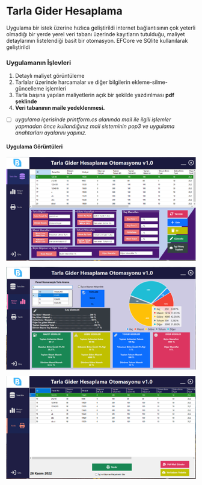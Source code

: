 # Tarla Gider Hesaplama

Uygulama bir istek üzerine hızlıca geliştirildi internet bağlantısının çok yeterli olmadığı bir yerde yerel veri  tabanı üzerinde kayıtların tutulduğu, maliyet detaylarının listelendiği basit bir otomasyon. EFCore ve SQlite kullanılarak geliştirildi

### Uygulamanın İşlevleri

1. Detaylı maliyet görüntüleme
2. Tarlalar üzerinde harcamalar ve diğer bilgilerin ekleme-silme-güncelleme işlemleri
3. Tarla başına yapılan maliyetlerin açık bir şekilde yazdırılması  **pdf şeklinde**
4. **Veri tabanının maile yedeklenmesi.** 



- [ ] *uygulama içerisinde printform.cs  alanında mail ile ilgili işlemler yapmadan önce kullandığınız mail sisteminin pop3 ve uygulama anahtarları ayalarını yapınız.*





#### Uygulama Görüntüleri



![resim1](https://github.com/hasanbaysal/TarlaOtomasyonProjesi/blob/master/TarlaOtomasyonProjesi2/app-images/ekleme-ekran.png)

![resim2](https://github.com/hasanbaysal/TarlaOtomasyonProjesi/blob/master/TarlaOtomasyonProjesi2/app-images/maliyet-ekran.png)

![resim3](https://github.com/hasanbaysal/TarlaOtomasyonProjesi/blob/master/TarlaOtomasyonProjesi2/app-images/yazdirma-ekran.png)

